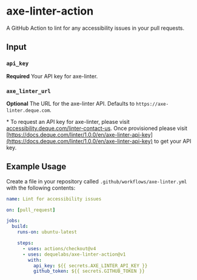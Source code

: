 # axe-linter-action

A GitHub Action to lint for any accessibility issues in your pull requests.

## Input

### `api_key`

**Required** Your API key for axe-linter.

### `axe_linter_url`

**Optional** The URL for the axe-linter API. Defaults to `https://axe-linter.deque.com`.

\* To request an API key for axe-linter, please visit [accessibility.deque.com/linter-contact-us](https://accessibility.deque.com/linter-contact-us). Once provisioned please visit [https://docs.deque.com/linter/1.0.0/en/axe-linter-api-key](https://docs.deque.com/linter/1.0.0/en/axe-linter-api-key) to get your API key.

## Example Usage

Create a file in your repository called `.github/workflows/axe-linter.yml` with the following contents:

```yaml
name: Lint for accessibility issues

on: [pull_request]

jobs:
  build:
    runs-on: ubuntu-latest

    steps:
      - uses: actions/checkout@v4
      - uses: dequelabs/axe-linter-action@v1
        with:
          api_key: ${{ secrets.AXE_LINTER_API_KEY }}
          github_token: ${{ secrets.GITHUB_TOKEN }}
```
